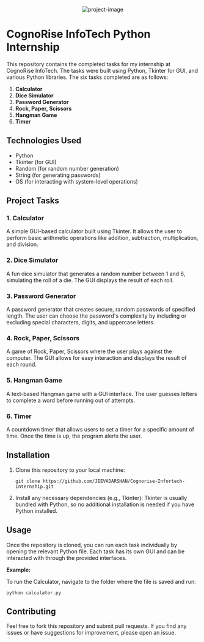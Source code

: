 <p align="center"><img src="https://socialify.git.ci/JEEVADARSHAN/Cognorise-Infortech-Internship/image?logo=https%3A%2F%2Fcognoriseinfotech.com%2Fimages%2FcognoRise-removebg.png&amp;name=1&amp;owner=1&amp;theme=Light" alt="project-image"></p>

# CognoRise InfoTech Python Internship

This repository contains the completed tasks for my internship at CognoRise InfoTech. The tasks were built using Python, Tkinter for GUI, and various Python libraries. The six tasks completed are as follows:

1. **Calculator**
2. **Dice Simulator**
3. **Password Generator**
4. **Rock, Paper, Scissors**
5. **Hangman Game**
6. **Timer**

## Technologies Used
- Python
- Tkinter (for GUI)
- Random (for random number generation)
- String (for generating passwords)
- OS (for interacting with system-level operations)

## Project Tasks

### 1. Calculator
A simple GUI-based calculator built using Tkinter. It allows the user to perform basic arithmetic operations like addition, subtraction, multiplication, and division.

### 2. Dice Simulator
A fun dice simulator that generates a random number between 1 and 6, simulating the roll of a die. The GUI displays the result of each roll.

### 3. Password Generator
A password generator that creates secure, random passwords of specified length. The user can choose the password's complexity by including or excluding special characters, digits, and uppercase letters.

### 4. Rock, Paper, Scissors
A game of Rock, Paper, Scissors where the user plays against the computer. The GUI allows for easy interaction and displays the result of each round.

### 5. Hangman Game
A text-based Hangman game with a GUI interface. The user guesses letters to complete a word before running out of attempts.

### 6. Timer
A countdown timer that allows users to set a timer for a specific amount of time. Once the time is up, the program alerts the user.

## Installation

1. Clone this repository to your local machine:
   ```
   git clone https://github.com/JEEVADARSHAN/Cognorise-Infortech-Internship.git
   ```
2. Install any necessary dependencies (e.g., Tkinter):
  Tkinter is usually bundled with Python, so no additional installation is needed if you have Python installed.

## Usage
Once the repository is cloned, you can run each task individually by opening the relevant Python file. Each task has its own GUI and can be interacted with through the provided interfaces.

**Example:**

To run the Calculator, navigate to the folder where the file is saved and run:
```
python calculator.py
```

## Contributing
Feel free to fork this repository and submit pull requests. If you find any issues or have suggestions for improvement, please open an issue.
